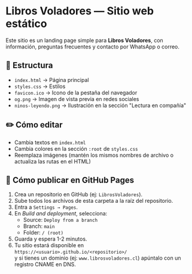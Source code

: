 # Libros Voladores — Sitio web estático

Este sitio es un landing page simple para **Libros Voladores**, con información, preguntas frecuentes y contacto por WhatsApp o correo.

## 📂 Estructura
- `index.html` → Página principal
- `styles.css` → Estilos
- `favicon.ico` → Icono de la pestaña del navegador
- `og.png` → Imagen de vista previa en redes sociales
- `ninos-leyendo.png` → Ilustración en la sección "Lectura en compañía"

## ✏️ Cómo editar
- Cambia textos en `index.html`
- Cambia colores en la sección `:root` de `styles.css`
- Reemplaza imágenes (mantén los mismos nombres de archivo o actualiza las rutas en el HTML)

## 🚀 Cómo publicar en GitHub Pages
1. Crea un repositorio en GitHub (ej: `LibrosVoladores`).
2. Sube todos los archivos de esta carpeta a la raíz del repositorio.
3. Entra a `Settings → Pages`.
4. En *Build and deployment*, selecciona:
   - Source: `Deploy from a branch`
   - Branch: `main`
   - Folder: `/ (root)`
5. Guarda y espera 1-2 minutos.
6. Tu sitio estará disponible en  
   `https://<usuario>.github.io/<repositorio>/`  
   y si tienes un dominio (ej: `www.librosvoladores.cl`) apúntalo con un registro CNAME en DNS.
